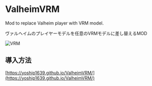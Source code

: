 # ValheimVRM

Mod to replace Valheim player with VRM model.

ヴァルヘイムのプレイヤーモデルを任意のVRMモデルに差し替えるMOD

![VRM](https://github.com/yoship1639/ValheimVRM/raw/main/img/img000.png)

## 導入方法

[https://yoship1639.github.io/ValheimVRM/](https://yoship1639.github.io/ValheimVRM/)